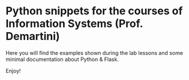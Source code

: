 Python snippets for the courses of Information Systems (Prof. Demartini)
========================================================================

Here you will find the examples shown during the lab lessons and some minimal documentation about Python & Flask.

Enjoy!
